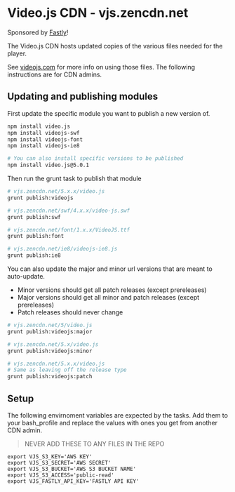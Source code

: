 # Video.js CDN - vjs.zencdn.net

Sponsored by [Fastly](https://www.fastly.com)!

The Video.js CDN hosts updated copies of the various files
needed for the player.

See [videojs.com](http://www.videojs.com) for more info on using those files. The following instructions are for CDN admins.

## Updating and publishing modules

First update the specific module you want to publish a new version of.

```bash
npm install video.js
npm install videojs-swf
npm install videojs-font
npm install videojs-ie8

# You can also install specific versions to be published
npm install video.js@5.0.1
```

Then run the grunt task to publish that module

```bash
# vjs.zencdn.net/5.x.x/video.js
grunt publish:videojs

# vjs.zencdn.net/swf/4.x.x/video-js.swf
grunt publish:swf

# vjs.zencdn.net/font/1.x.x/VideoJS.ttf
grunt publish:font

# vjs.zencdn.net/ie8/videojs-ie8.js
grunt publish:ie8
```

You can also update the major and minor url versions that are meant to auto-update.

- Minor versions should get all patch releases (except prereleases)
- Major versions should get all minor and patch releases (except prereleases)
- Patch releases should never change

```bash
# vjs.zencdn.net/5/video.js
grunt publish:videojs:major

# vjs.zencdn.net/5.x/video.js
grunt publish:videojs:minor

# vjs.zencdn.net/5.x.x/video.js
# Same as leaving off the release type
grunt publish:videojs:patch
```

## Setup

The following envirnoment variables are expected by the tasks.
Add them to your bash_profile and replace the values with
ones you get from another CDN admin.

> NEVER ADD THESE TO ANY FILES IN THE REPO

```
export VJS_S3_KEY='AWS KEY'
export VJS_S3_SECRET='AWS SECRET'
export VJS_S3_BUCKET='AWS S3 BUCKET NAME'
export VJS_S3_ACCESS='public-read'
export VJS_FASTLY_API_KEY='FASTLY API KEY'
```
